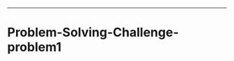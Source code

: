 ---------------------------------------------------------------------------------------
# Problem-Solving-Challenge-problem1
